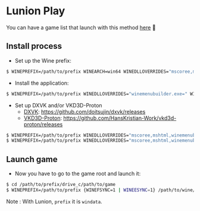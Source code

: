 Lunion Play
===========
You can have a game list that launch with this method [here](https://github.com/IroAlexis/lunion/wiki/Tested-Windows-games-list) :frog:

Install process
---------------
* Set up the Wine prefix:
``` bash
$ WINEPREFIX=/path/to/prefix WINEARCH=win64 WINEDLLOVERRIDES="mscoree,mshtml,winemenubuilder.exe=" WINEDEBUG=-all /path/to/wine/bin/wineboot -i && wineserver --wait
```

* Install the application:
``` bash
$ WINEPREFIX=/path/to/prefix WINEDLLOVERRIDES="winemenubuilder.exe=" WINEDEBUG=-all /path/to/wine/bin/wine /path/to/file.exe
```

* Set up DXVK and/or VKD3D-Proton
  * [DXVK](https://github.com/doitsujin/dxvk): https://github.com/doitsujin/dxvk/releases
  * [VKD3D-Proton](https://github.com/HansKristian-Work/vkd3d-proton): https://github.com/HansKristian-Work/vkd3d-proton/releases
``` bash
$ WINEPREFIX=/path/to/prefix WINEDLLOVERRIDES="mscoree,mshtml,winemenubuilder.exe=" PATH=/path/to/wine/bin/:$PATH /path/to/dxvk/setup_install.sh install && wineserver --wait
$ WINEPREFIX=/path/to/prefix WINEDLLOVERRIDES="mscoree,mshtml,winemenubuilder.exe=" PATH=/path/to/wine/bin/:$PATH /path/to/vkd3d-proton/setup_install.sh install && wineserver --wait
```

Launch game
-----------
* Now you have to go to the game root and launch it:
``` bash
$ cd /path/to/prefix/drive_c/path/to/game
$ WINEPREFIX=/path/to/prefix {WINEFSYNC=1 | WINEESYNC=1} /path/to/wine/bin/{wine | wine64} file.exe && wineserver --wait
```

Note : With Lunion, `prefix` it is `windata`.

